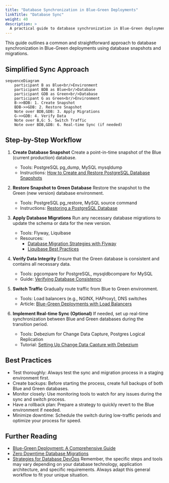 ```yaml
---
title: "Database Synchronization in Blue-Green Deployments"
linkTitle: "Database Sync"
weight: 40
description: >
  A practical guide to database synchronization in Blue-Green deployments using snapshots and migrations.
---
```


This guide outlines a common and straightforward approach to database synchronization in Blue-Green deployments using database snapshots and migrations.

## Simplified Sync Approach

```mermaid
sequenceDiagram
    participant B as Blue<br/>Environment
    participant BDB as Blue<br/>Database
    participant GDB as Green<br/>Database
    participant G as Green<br/>Environment
    B->>BDB: 1. Create Snapshot
    BDB->>GDB: 2. Restore Snapshot
    Note over BDB,GDB: 3. Apply Migrations
    G->>GDB: 4. Verify Data
    Note over B,G: 5. Switch Traffic
    Note over BDB,GDB: 6. Real-time Sync (if needed)

```
## Step-by-Step Workflow
1. **Create Database Snapshot**
Create a point-in-time snapshot of the Blue (current production) database.

   - Tools: PostgreSQL pg_dump, MySQL mysqldump
   - Instructions: [How to Create and Restore PostgreSQL Database Snapshots](https://www.postgresql.org/docs/current/backup-dump.html)
2. **Restore Snapshot to Green Database**
Restore the snapshot to the Green (new version) database environment.

   - Tools: PostgreSQL pg_restore, MySQL source command
   - Instructions: [Restoring a PostgreSQL Database](https://www.postgresql.org/docs/current/backup-dump.html#BACKUP-DUMP-RESTORE)
3. **Apply Database Migrations**
Run any necessary database migrations to update the schema or data for the new version.

   - Tools: Flyway, Liquibase
   - Resources:
     - [Database Migration Strategies with Flyway](https://flywaydb.org/documentation/concepts/migrations)
     - [Liquibase Best Practices](https://www.liquibase.org/get-started/best-practices)
4. **Verify Data Integrity**
Ensure that the Green database is consistent and contains all necessary data.

   - Tools: pgcompare for PostgreSQL, mysqldbcompare for MySQL
   - Guide: [Verifying Database Consistency](https://www.postgresql.org/docs/current/app-pgcompare.html)
5. **Switch Traffic**
Gradually route traffic from Blue to Green environment.

   - Tools: Load balancers (e.g., NGINX, HAProxy), DNS switches
   - Article: [Blue-Green Deployments with Load Balancers](https://martinfowler.com/bliki/BlueGreenDeployment.html)
6. **Implement Real-time Sync (Optional)**
If needed, set up real-time synchronization between Blue and Green databases during the transition period.

   - Tools: Debezium for Change Data Capture, Postgres Logical Replication
   - Tutorial: [Setting Up Change Data Capture with Debezium](https://debezium.io/documentation/reference/tutorial.html)
## Best Practices
- Test thoroughly: Always test the sync and migration process in a staging environment first.
- Create backups: Before starting the process, create full backups of both Blue and Green databases.
- Monitor closely: Use monitoring tools to watch for any issues during the sync and switch process.
- Have a rollback plan: Prepare a strategy to quickly revert to the Blue environment if needed.
- Minimize downtime: Schedule the switch during low-traffic periods and optimize your process for speed.
## Further Reading

- [Blue-Green Deployment: A Comprehensive Guide](https://martinfowler.com/bliki/BlueGreenDeployment.html)
- [Zero Downtime Database Migrations](https://www.percona.com/blog/2015/08/26/zero-downtime-schema-changes-in-mysql/)
- [Strategies for Database DevOps](https://www.red-gate.com/simple-talk/databases/sql-server/database-devops-sql-server/)
Remember, the specific steps and tools may vary depending on your database technology, application architecture, and specific requirements. Always adapt this general workflow to fit your unique situation.
